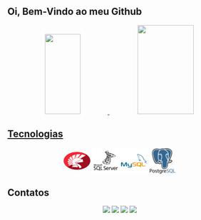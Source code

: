 ## Oi, Bem-Vindo ao meu Github

<div align="center">
  <a href="https://github.com/LucasXvr">
    <img height="180em" src="https://github-readme-stats.vercel.app/api?username=lucasxvr&show_icons=true&theme=transparent" width="40%" >
    <img height="200em" src="https://github-readme-stats.vercel.app/api/top-langs/?username=lucasxvr&show_icons=true&theme=transparent" width="50%">
    </div>
  
 ## Tecnologias
 
<div align="center" style="display: inline_block"> 
  <a href="https://www.embarcadero.com/br/"> <img align="center" alt="Kyuorhan-Delphi" height="40" width="60" src="https://raw.githubusercontent.com/Kyuorhan/Kyuorhan/master/src/icons/delphi-svg/delphi_10.4_sydney-original.svg"><a/>
  <a href="https://www.microsoft.com/br/"> <img align="center" alt="Kyuorhan-SqlServer" height="60" width="60" src="https://github.com/devicons/devicon/blob/master/icons/microsoftsqlserver/microsoftsqlserver-plain-wordmark.svg"><a/>
  <a href="https://www.mysql.com/"> <img align="center" alt="Kyuorhan-Mysql" height="60" width="60" src="https://github.com/devicons/devicon/blob/master/icons/mysql/mysql-original-wordmark.svg"><a/>
  <a href="https://www.postgresql.org/"> <img align="center" alt="Kyuorhan-Mysql" height="60" width="60" src="https://github.com/devicons/devicon/blob/master/icons/postgresql/postgresql-original-wordmark.svg"><a/>
</div>

## Contatos

<div align="center"> 
  <a href = "mailto: lucasxavier523@gmail.com"><img src="https://img.shields.io/badge/-Gmail-%23333?style=for-the-badge&logo=gmail&logoColor=white" target="_blank"></a>
  <a href="https://www.instagram.com/luucasxvr/" target="_blank"> <img src="https://img.shields.io/badge/-Instagram-%23E4405F?style=for-the-badge&logo=instagram&logoColor=white" target="_blank"></a>
  <a href="https://www.linkedin.com/in/lucas-xavier-89a44120b/" target="_blank"> <img src="https://img.shields.io/badge/-LinkedIn-%230077B5?style=for-the-badge&logo=linkedin&logoColor=white" target="_blank"></a> 
  <a href="https://t.me/luucasxvr" target="_blank"> <img src="https://img.shields.io/badge/Telegram-2CA5E0?style=for-the-badge&logo=telegram&logoColor=white"></a> 
</div> 
